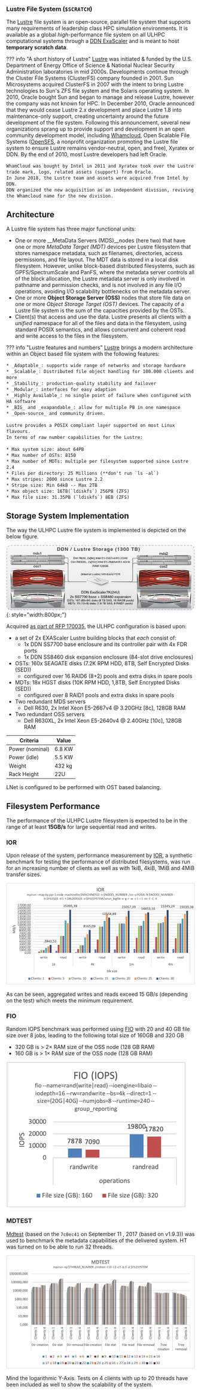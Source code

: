 ### Lustre File System (`$SCRATCH`)

The [Lustre](http://lustre.org/) file system is an open-source, parallel file system that supports many requirements of leadership class HPC simulation environments. It is available as a global _high_-performance file system on all ULHPC computational systems through a [DDN ExaScaler](https://www.ddn.com/products/lustre-file-system-exascaler/)
and is meant to host **temporary scratch data**.

??? info "A short history of Lustre"
    [Lustre](http://lustre.org/) was initiated & funded by the U.S. Department of Energy Office of Science & National Nuclear Security Administration laboratories in mid 2000s. Developments continue through the Cluster File Systems (ClusterFS) company founded in 2001.
    Sun Microsystems acquired ClusterFS in 2007 with the intent to bring Lustre technologies to Sun's ZFS file system and the Solaris operating system. In 2010, Oracle bought Sun and began to manage and release Lustre, however the company was not known for HPC.
    In December 2010, Oracle announced that they would cease Lustre 2.x development and place Lustre 1.8 into maintenance-only support, creating uncertainty around the future development of the file system. Following this announcement, several new organizations sprang up to provide support and development in an open community development model, including [Whamcloud](https://whamcloud.com/), Open Scalable File Systems  ([OpenSFS](http://www.opensfs.org/),  a nonprofit organization promoting the Lustre file system to ensure Lustre remains vendor-neutral, open, and free), Xyratex or DDN.
    By the end of 2010, most Lustre developers had left Oracle.

    WhamCloud was bought by Intel in 2011 and Xyratex took over the Lustre trade mark, logo, related assets (support) from Oracle.
    In June 2018, the Lustre team and assets were acquired from Intel by DDN.
    DDN organized the new acquisition as an independent division, reviving the Whamcloud name for the new division.

## Architecture

A Lustre file system has three major functional units:

* One or more __MetaData Servers (MDS)__nodes (here two) that have one or more _MetaData Target (MDT)_ devices per Lustre filesystem that stores namespace metadata, such as filenames, directories, access permissions, and file layout. The MDT data is stored in a local disk filesystem. However, unlike block-based distributed filesystems, such as GPFS/SpectrumScale and PanFS, where the metadata server controls all of the block allocation, the Lustre metadata server is only involved in pathname and permission checks, and is not involved in any file I/O operations, avoiding I/O scalability bottlenecks on the metadata server.
* One or more __Object Storage Server (OSS)__ nodes that store file data on one or more _Object Storage Target (OST)_ devices.
   The capacity of a Lustre file system is the sum of the capacities provided by the OSTs.
* Client(s) that access and use the data. Lustre presents all clients with a _unified_ namespace for all of the files and data in the filesystem, using standard POSIX semantics, and allows concurrent and coherent read and write access to the files in the filesystem.

??? info "Lustre features and numbers"
    [Lustre](http://lustre.org/) brings a modern architecture within an Object based file system with the following features:

    * _Adaptable_: supports wide range of networks and storage hardware
    * _Scalable_: Distributed file object handling for 100.000 clients and more
    * _Stability_: production-quality stability and failover
    * _Modular_: interfaces for easy adaption
    * _Highly Available_: no single point of failure when configured with HA software
    * _BIG_ and _exapandable_: allow for multiple PB in one namespace
    * _Open-source_ and community driven.

    Lustre provides a POSIX compliant layer supported on most Linux flavours.
    In terms of raw number capabilities for the Lustre:

    * Max system size: about 64PB
    * Max number of OSTs: 8150
    * Max number of MDTs: multiple per filesystem supported since Lustre 2.4
    * Files per directory: 25 Millions (**don't run `ls -al`)
    * Max stripes: 2000 since Lustre 2.2
    * Stripe size: Min 64kB -- Max 2TB
    * Max object size: 16TB(`ldiskfs`) 256PB (ZFS)
    * Max file size: 31.35PB (`ldiskfs`) 8EB (ZFS)


## Storage System Implementation

The way the ULHPC Lustre file system is implemented is depicted on the below figure.

![](images/ulhpc_lustre.png){: style="width:800px;"}

Acquired [as part of RFP 170035](../systems/iris/timeline.md#october-2017), the ULHPC configuration is based upon:

* a set of 2x EXAScaler Lustre building blocks that _each_ consist of:
    - 1x DDN SS7700 base enclosure and its controller pair with 4x FDR ports
    - 1x DDN SS8460 disk expansion enclosure (84-slot drive enclosures)
* OSTs: 160x SEAGATE disks (7.2K RPM HDD, 8TB, Self Encrypted Disks (SED))
    - configured over 16 RAID6 (8+2) pools and extra disks in spare pools
* MDTs: 18x  HGST disks (10K RPM HDD, 1,8TB,  Self Encrypted Disks (SED))
    - configured over 8 RAID1 pools and extra disks in spare pools
* Two redundant MDS servers
    - Dell R630,   2x Intel Xeon E5-2667v4 @ 3.20GHz [8c], 128GB RAM
* Two redundant OSS servers
    - Dell R630XL, 2x Intel Xeon E5-2640v4 @ 2.40GHz [10c], 128GB RAM

| Criteria        | Value  |
|-----------------|--------|
| Power (nominal) | 6.8 KW |
| Power (idle)    | 5.5 KW |
| Weight          | 432 kg |
| Rack Height     | 22U    |

LNet is configured to be performed with OST based balancing.

## Filesystem Performance

The performance of the ULHPC Lustre filesystem is expected to be in the range of at least **15GB/s** for large sequential read and writes.

### IOR

Upon release of the system, performance measurement by [IOR](https://github.com/hpc/ior), a synthetic benchmark for testing the performance of distributed filesystems, was run for an increasing number of clients as well as with 1kiB, 4kiB, 1MiB and 4MiB transfer sizes.


![](perfs/2018-Lustre_IOR-DDN.png)

As can be seen, aggregated writes and reads exceed 15 GB/s (depending on the test) which meets the minimum requirement.

### FIO

Random IOPS benchmark was performed using [FIO](http://freecode.com/projects/fio) with 20 and 40 GB file size over 8 jobs, leading to the following total size of 160GB and 320 GB

* 320 GB is > 2$\times$ RAM size of the OSS node (128 GB RAM)
* 160 GB is > 1$\times$ RAM size of the OSS node (128 GB RAM)

![](perfs/2018-Lustre_FIO-DDN.png)


### MDTEST

[Mdtest](https://github.com/MDTEST-LANL/mdtest.git) (based on the `7c0ec41` on September 11 , 2017 (based on v1.9.3)) was used to benchmark the metadata capabilities of the delivered system.
HT was turned on to be able to run 32 threads.

![](perfs/2018-Lustre_MDTest-DDN.png)

Mind the logarithmic Y-Axis.
Tests on 4 clients with up to 20 threads have been included as well to show the scalability of the system.
